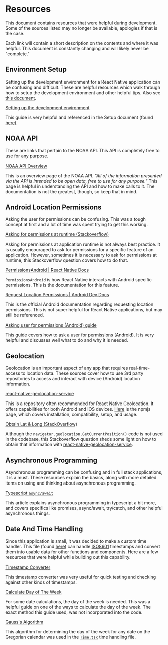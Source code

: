 # Resources

This document contains resources that were helpful during development. Some of the sources listed may no longer be available, apologies if that is the case.

Each link will contain a short description on the contents and where it was helpful. This document is constantly changing and will likely never be "complete."

## Environment Setup

Setting up the development environment for a React Native application can be confusing and difficult. These are helpful resources which walk through how to setup the development environment and other helpful tips. Also see [this document](Setup.md).

[Setting up the development environment](https://reactnative.dev/docs/environment-setup?guide=native)

This guide is very helpful and referenced in the Setup document (found [here](Setup.md)).

## NOAA API

These are links that pertain to the NOAA API. This API is completely free to use for any purpose. 

[NOAA API Overview](https://www.weather.gov/documentation/services-web-api#/default/radar_servers)

This is an overview page of the NOAA API. *"All of the information presented via the API is intended to be open data, free to use for any purpose."* This page is helpful in understanding the API and how to make calls to it. The documentation is not the greatest, though, so keep that in mind. 

## Android Location Permissions

Asking the user for permissions can be confusing. This was a tough concept at first and a lot of time was spent trying to get this working. 

[Asking for permissions at runtime (Stackoverflow)](https://stackoverflow.com/questions/45822318/how-do-i-request-permission-for-android-device-location-in-react-native-at-run-t)

Asking for permissions at application runtime is not always best practice. It is usually encouraged to ask for permissions for a specific feature of an application. However, sometimes it is necessary to ask for permissions at runtime, this Stackoverflow question covers how to do that. 

[PermissionsAndroid | React Native Docs](https://reactnative.dev/docs/permissionsandroid#permissions-that-require-prompting-the-user)

`PermissionsAndroid` is how React Native interacts with Android specific permissions. This is the documentation for this feature.

[Request Location Permissions | Android Dev Docs](https://developer.android.com/develop/sensors-and-location/location/permissions)

This is the official Android documentation regarding requesting location permissions. This is not super helpful for React Native applications, but may still be referenced. 

[Asking user for permissions (Android) guide](https://dev.to/gautham495/asking-for-permissions-in-react-native-c87)

This guide covers how to ask a user for permissions (Android). It is very helpful and discusses well what to do and why it is needed.

## Geolocation

Geolocation is an important aspect of any app that requires real-time-access to location data. These sources cover how to use 3rd party repositories to access and interact with device (Android) location information. 

[react-native-geolocation-service](https://github.com/Agontuk/react-native-geolocation-service)

This is a repository often recommended for React Native Geolocation. It offers capabilities for both Android and IOS devices. [Here](https://www.npmjs.com/package/react-native-geolocation-service) is the npmjs page, which covers installation, compatibility, setup, and usage. 

[Obtain Lat & Long (StackOverflow)](https://stackoverflow.com/questions/66245245/how-store-latitude-and-longitude-from-navigator-geolocation-getcurrentposition)

Although the `navigator.geolocation.GetCurrentPosition()` code is not used in the codebase, this Stackoverflow question sheds some light on how to obtain that information with [react-native-geolocation-service](https://github.com/Agontuk/react-native-geolocation-service).

## Asynchronous Programming

Asynchronous programming can be confusing and in full stack applications, it is a must. These resources explain the basics, along with more detailed items on using and thinking about asynchronous programming. 

[Typescript `async/await`](https://blog.logrocket.com/async-await-in-typescript/)

This article explains asynchronous programming in typescript a bit more, and covers specifics like promises, async/await, try/catch, and other helpful asynchronous things.

## Date And Time Handling

Since this application is small, it was decided to make a custom time handler. This file (found [here](../Handlers/Time.tsx)) can handle [ISO8601](https://en.wikipedia.org/wiki/ISO_8601) timestamps and convert them into usable data for other functions and components. Here are a few resources that were helpful while building out this capability.

[Timestamp Converter](https://www.timestamp-converter.com/)

This timestamp converter was very useful for quick testing and checking against other kinds of timestamps.

[Calculate Day of The Week](https://artofmemory.com/blog/how-to-calculate-the-day-of-the-week/)

For some date calculations, the day of the week is needed. This was a helpful guide on one of the ways to calculate the day of the week. The exact method this guide used, was not incorporated into the code. 

[Gauss's Algorithm](https://en.wikipedia.org/wiki/Determination_of_the_day_of_the_week#Gauss's_algorithm)

This algorithm for determining the day of the week for any date on the Gregorian calendar was used in the [`Time.tsx`](../Handlers/Time.tsx) time handling file. 
